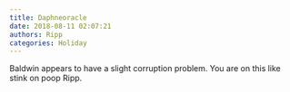 ```yaml
---
title: Daphneoracle
date: 2018-08-11 02:07:21
authors: Ripp
categories: Holiday
---
```


 Baldwin appears to have a slight corruption problem.
You are on this like stink on poop Ripp.